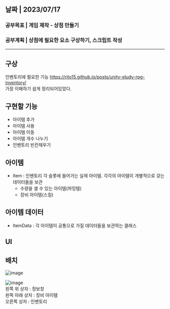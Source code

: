 ## 날짜 | 2023/07/17   
### 공부목표 | 게임 제작 - 상점 만들기
### 공부계획 | 상점에 필요한 요소 구상하기, 스크립트 작성
* * *
## 구상
인벤토리에 필요한 기능 https://rito15.github.io/posts/unity-study-rpg-inventory/   
가장 이해하기 쉽게 정리되어있었다.   

## 구현할 기능
- 아이템 추가
- 아이템 사용
- 아이템 이동
- 아이템 개수 나누기
- 인벤토리 빈칸채우기

## 아이템
- Item : 인벤토리 각 슬롯에 들어가는 실제 아이템. 각각의 아이템이 개별적으로 갖는 데이터들을 보관
  - 수량을 셀 수 있는 아이템(파밍템)
  - 장비 아이템(스킬)

## 아이템 데이터
- ItemData : 각 아이템이 공통으로 가질 데이터들을 보관하는 클래스

## UI

## 배치
![image](https://github.com/sangim04/2023_Caerang_Study/assets/128368686/70e36380-6bf7-4858-9631-6260ab5f550d)   

![image](https://github.com/sangim04/2023_Caerang_Study/assets/128368686/47511fef-626c-4e9b-b0b0-b5bd99b8f914)   
왼쪽 위 상자 : 정보창   
왼쪽 아래 상자 : 장비 아이템   
오른쪽 상자 : 인벤토리



